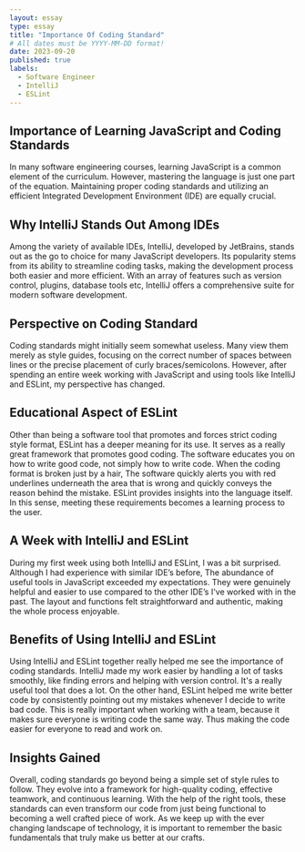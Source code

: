 ```yaml
---
layout: essay
type: essay
title: "Importance Of Coding Standard"
# All dates must be YYYY-MM-DD format!
date: 2023-09-20
published: true
labels:
  - Software Engineer
  - IntelliJ
  - ESLint
---
```

## Importance of Learning JavaScript and Coding Standards
In many software engineering courses, learning JavaScript is a common element of the curriculum. However, mastering the language is just one part of the equation. Maintaining proper coding standards and utilizing an efficient Integrated Development Environment (IDE) are equally crucial. 

## Why IntelliJ Stands Out Among IDEs
Among the variety of available IDEs, IntelliJ, developed by JetBrains, stands out as the go to choice for many JavaScript developers. Its popularity stems from its ability to streamline coding tasks, making the development process both easier and more efficient. With an array of features such as version control, plugins, database tools etc, IntelliJ offers a comprehensive suite for modern software development.

## Perspective on Coding Standard
Coding standards might initially seem somewhat useless. Many view them merely as style guides, focusing on the correct number of spaces between lines or the precise placement of curly braces/semicolons. However, after spending an entire week working with JavaScript and using tools like IntelliJ and ESLint, my perspective has changed. 

## Educational Aspect of ESLint
Other than being a software tool that promotes and forces strict coding style format, ESLint has a deeper meaning for its use. It serves as a really great framework that promotes good coding. The software educates you on how to write good code, not simply how to write code. When the coding format is broken just by a hair, The software quickly alerts you with red underlines underneath the area that is wrong and quickly conveys the reason behind the mistake. ESLint provides insights into the language itself. In this sense, meeting these requirements becomes a learning process to the user.

## A Week with IntelliJ and ESLint
During my first week using both IntelliJ and ESLint, I was a bit surprised. Although I had experience with similar IDE’s before, The abundance of  useful tools in JavaScript exceeded my expectations. They were genuinely helpful and easier to use compared to the other IDE’s I've worked with in the past. The layout and functions felt straightforward and authentic, making the whole process enjoyable.

## Benefits of Using IntelliJ and ESLint
Using IntelliJ and ESLint together really helped me see the importance of coding standards. IntelliJ made my work easier by handling a lot of tasks smoothly, like finding errors and helping with version control. It's a really useful tool that does a lot. On the other hand, ESLint helped me write better code by consistently pointing out my mistakes whenever I decide to write bad code. This is really important when working with a team, because it makes sure everyone is writing code the same way. Thus making the code easier for everyone to read and work on.

## Insights Gained
Overall, coding standards go beyond being a simple set of style rules to follow. They evolve into a framework for high-quality coding, effective teamwork, and continuous learning. With the help of the right tools, these standards can even transform our code from just being functional to becoming a well crafted piece of work. As we keep up with the ever changing landscape of technology, it is important to remember the basic fundamentals that truly make us better at our crafts.







